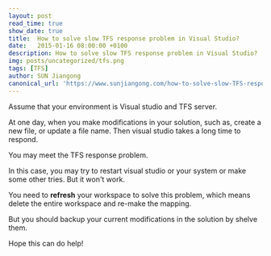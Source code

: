 ```yaml
---
layout: post
read_time: true
show_date: true
title:  How to solve slow TFS response problem in Visual Studio?
date:   2015-01-16 08:00:00 +0100
description: How to solve slow TFS response problem in Visual Studio?
img: posts/uncategorized/tfs.png
tags: [TFS]
author: SUN Jiangong
canonical_url: 'https://www.sunjiangong.com/how-to-solve-slow-TFS-response-problem-in-visual-studio.html'
---
```



Assume that your environment is Visual studio and TFS server. 

At one day, when you make modifications in your solution, such as, create a new file, or update a file name. Then visual studio takes a long time to respond. 

You may meet the TFS response problem.

In this case, you may try to restart visual studio or your system or make some other tries. But it won't work.

<!--more-->

You need to **refresh** your workspace to solve this problem, which means delete the entire workspace and re-make the mapping. 

But you should backup your current modifications in the solution by shelve them.


Hope this can do help!